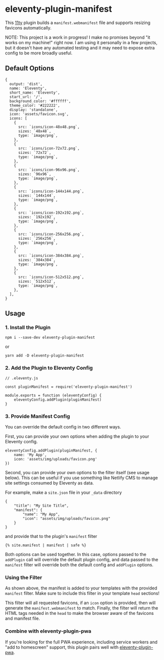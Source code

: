 # eleventy-plugin-manifest

This [11ty](https://11ty.dev) plugin builds a `manifest.webmanifest` file and supports resizing favicons automatically.

NOTE: This project is a work in progress! I make no promises beyond "it works on my machine!" right now. I am using it personally in a few projects, but it doesn't have any automated testing and it may need to expose extra config to be more broadly useful.

## Default Options

```
{
  output: 'dist',
  name: 'Eleventy',
  short_name: 'Eleventy',
  start_url: '/',
  background_color: '#ffffff',
  theme_color: '#222222',
  display: 'standalone',
  icon: 'assets/favicon.svg',
  icons: [
    {
      src: `icons/icon-48x48.png`,
      sizes: `48x48`,
      type: `image/png`,
    },
    {
      src: `icons/icon-72x72.png`,
      sizes: `72x72`,
      type: `image/png`,
    },
    {
      src: `icons/icon-96x96.png`,
      sizes: `96x96`,
      type: `image/png`,
    },
    {
      src: `icons/icon-144x144.png`,
      sizes: `144x144`,
      type: `image/png`,
    },
    {
      src: `icons/icon-192x192.png`,
      sizes: `192x192`,
      type: `image/png`,
    },
    {
      src: `icons/icon-256x256.png`,
      sizes: `256x256`,
      type: `image/png`,
    },
    {
      src: `icons/icon-384x384.png`,
      sizes: `384x384`,
      type: `image/png`,
    },
    {
      src: `icons/icon-512x512.png`,
      sizes: `512x512`,
      type: `image/png`,
    },
  ],
}
```

## Usage

### 1. Install the Plugin

```
npm i --save-dev eleventy-plugin-manifest
```

or

```
yarn add -D eleventy-plugin-manifest
```

### 2. Add the Plugin to Eleventy Config

```
// .eleventy.js

const pluginManifest = require('eleventy-plugin-manifest')

module.exports = function (eleventyConfig) {
    eleventyConfig.addPlugin(pluginManifest)
}
```

### 3. Provide Manifest Config

You can override the default config in two different ways.

First, you can provide your own options when adding the plugin to your Eleventy config.

```
eleventyConfig.addPlugin(pluginManifest, {
    name: 'My App',
    icon: 'assets/img/uploads/favicon.png'
})
```

Second, you can provide your own options to the filter itself (see usage below). This can be useful if you use something like Netlify CMS to manage site settings consumed by Eleventy as data.

For example, make a `site.json` file in your `_data` directory

```
{
    "title": "My Site Title",
    "manifest": {
        "name": "My App",
        "icon": "assets/img/uploads/favicon.png"
    }
}
```

and provide that to the plugin's `manifest` filter

```
{% site.manifest | manifest | safe %}
```

Both options can be used together. In this case, options passed to the `addPlugin` call will override the default plugin config, and data passed to the `manifest` filter will override both the default config and `addPlugin` options.

### Using the Filter

As shown above, the manifest is added to your templates with the provided `manifest` filter. Make sure to include this filter in your template `head` sections!

This filter will all requested favicons, if an `icon` option is provided, then will generate the `manifest.webmanifest` to match. Finally, the filter will return the HTML tags needed in the `head` to make the browser aware of the favicons and manifest file.

### Combine with eleventy-plugin-pwa

If you're looking for the full PWA experience, including service workers and "add to homescreen" support, this plugin pairs well with [eleventy-plugin-pwa](https://github.com/okitavera/eleventy-plugin-pwa).